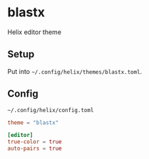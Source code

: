 # blastx
Helix editor theme

## Setup
Put into `~/.config/helix/themes/blastx.toml`.

## Config
`~/.config/helix/config.toml`
```toml
theme = "blastx"

[editor]
true-color = true
auto-pairs = true
```

